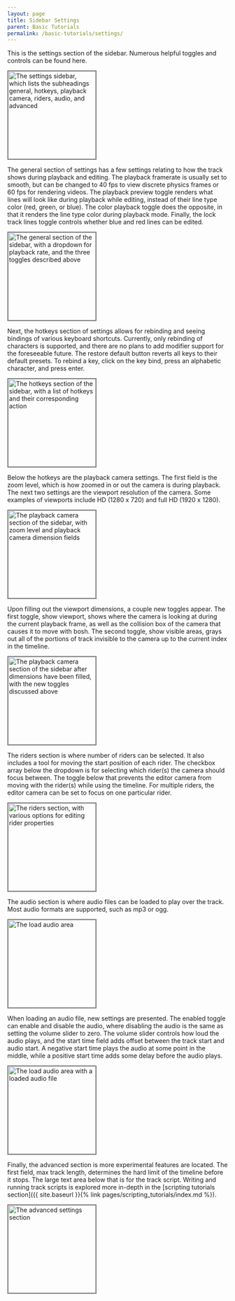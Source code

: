 ```yaml
---
layout: page
title: Sidebar Settings
parent: Basic Tutorials
permalink: /basic-tutorials/settings/
---
```


This is the settings section of the sidebar. Numerous helpful toggles and controls can be found here.

<img alt="The settings sidebar, which lists the subheadings general, hotkeys, playback camera, riders, audio, and advanced" src="{{site.baseurl}}/assets/settings-page.png" width="200" style="border: 2px solid gray">

The general section of settings has a few settings relating to how the track shows during playback and editing. The playback framerate is usually set to smooth, but can be changed to 40 fps to view discrete physics frames or 60 fps for rendering videos. The playback preview toggle renders what lines will look like during playback while editing, instead of their line type color (red, green, or blue). The color playback toggle does the opposite, in that it renders the line type color during playback mode. Finally, the lock track lines toggle controls whether blue and red lines can be edited.

<img alt="The general section of the sidebar, with a dropdown for playback rate, and the three toggles described above" src="{{site.baseurl}}/assets/settings-general.png" width="200" style="border: 2px solid gray">

Next, the hotkeys section of settings allows for rebinding and seeing bindings of various keyboard shortcuts. Currently, only rebinding of characters is supported, and there are no plans to add modifier support for the foreseeable future. The restore default button reverts all keys to their default presets. To rebind a key, click on the key bind, press an alphabetic character, and press enter.

<img alt="The hotkeys section of the sidebar, with a list of hotkeys and their corresponding action" src="{{site.baseurl}}/assets/settings-hotkeys.png" width="200" style="border: 2px solid gray">

Below the hotkeys are the playback camera settings. The first field is the zoom level, which is how zoomed in or out the camera is during playback. The next two settings are the viewport resolution of the camera. Some examples of viewports include HD (1280 x 720) and full HD (1920 x 1280).

<img alt="The playback camera section of the sidebar, with zoom level and playback camera dimension fields" src="{{site.baseurl}}/assets/settings-playback-camera.png" width="200" style="border: 2px solid gray">

Upon filling out the viewport dimensions, a couple new toggles appear. The first toggle, show viewport, shows where the camera is looking at during the current playback frame, as well as the collision box of the camera that causes it to move with bosh. The second toggle, show visible areas, grays out all of the portions of track invisible to the camera up to the current index in the timeline.

<img alt="The playback camera section of the sidebar after dimensions have been filled, with the new toggles discussed above" src="{{site.baseurl}}/assets/settings-playback-camera-filled.png" width="200" style="border: 2px solid gray">

The riders section is where number of riders can be selected. It also includes a tool for moving the start position of each rider. The checkbox array below the dropdown is for selecting which rider(s) the camera should focus between. The toggle below that prevents the editor camera from moving with the rider(s) while using the timeline. For multiple riders, the editor camera can be set to focus on one particular rider.

<img alt="The riders section, with various options for editing rider properties" src="{{site.baseurl}}/assets/settings-riders.png" width="200" style="border: 2px solid gray">

The audio section is where audio files can be loaded to play over the track. Most audio formats are supported, such as mp3 or ogg.

<img alt="The load audio area" src="{{site.baseurl}}/assets/settings-audio.png" width="200" style="border: 2px solid gray">

When loading an audio file, new settings are presented. The enabled toggle can enable and disable the audio, where disabling the audio is the same as setting the volume slider to zero. The volume slider controls how loud the audio plays, and the start time field adds offset between the track start and audio start. A negative start time plays the audio at some point in the middle, while a positive start time adds some delay before the audio plays.

<img alt="The load audio area with a loaded audio file" src="{{site.baseurl}}/assets/settings-audio-filled.png" width="200" style="border: 2px solid gray">

Finally, the advanced section is more experimental features are located. The first field, max track length, determines the hard limit of the timeline before it stops. The large text area below that is for the track script. Writing and running track scripts is explored more in-depth in the [scripting tutorials section]({{ site.baseurl }}{% link pages/scripting_tutorials/index.md %}).

<img alt="The advanced settings section" src="{{site.baseurl}}/assets/settings-advanced.png" width="200" style="border: 2px solid gray">
